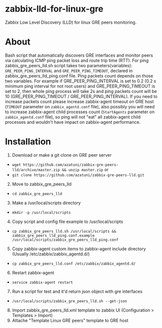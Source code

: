 # zabbix-lld-for-linux-gre
Zabbix Low Level Discovery (LLD) for linux GRE peers monitoring. 
# About
  Bash script that automatically discovers GRE interfaces and monitor peers via calculating ICMP ping packet loss and route trip time (RTT).
  For ping zabbix_gre_peers_lld.sh script takes two parameters(variables): `GRE_PEER_PING_INTERVAL` and `GRE_PEER_PING_TIMEOUT`, declared in zabbix_gre_peers_lld_ping.conf file. Ping packets count depends on those two variables. For example if GRE_PEER_PING_INTERVAL is set to 0.2 (0.2 s minimum ping interval for not root users) and GRE_PEER_PING_TIMEOUT is set to 2, then whole ping process will take 2s and ping packets count will be 10 (GRE_PEER_PING_TIMEOUT / GRE_PEER_PING_INTERVAL). If you need to increase packets count please increase zabbix-agent timeout on GRE host (`TIMEOUT` parameter on `zabbix_agentd.conf` file), also possibly you will need to increase zabbix-agent child processes count (`StartAgents` parameter on `zabbix_agentd.conf` file), so ping will not "eat" all zabbix-agent child processes and wouldn't have impact on zabbix-agent performance.
# Installation
1. Download or make a git clone on GRE peer server<br>
  - `wget https://github.com/azatuni/zabbix-gre-peers-lld/archive/master.zip && unzip master.zip`
  or
  - `git clone https://github.com/azatuni/zabbix-gre-peers-lld.git`
2. Move to zabbix_gre_peers_lld
  -  `cd zabbix_gre_peers_lld`
3. Make a /usr/local/scripts directory
  - `mkdir -p /usr/local/scripts`
4. Copy script and config file example to /usr/local/scripts
  - `cp zabbix_gre_peers_lld.sh /usr/local/scripts && zabbix_gre_peers_lld_ping.conf.example /usr/local/scripts/zabbix_gre_peers_lld_ping.conf`
5.  Copy zabbix-agent custom items to zabbix-agent include directory (Usually /etc/zabbix/zabbix_agentd.d/)
  - `cp zabbix_gre_peers_lld.conf /etc/zabbix/zabbix_agentd.d/`
6.  Restart zabbix-agent
  - `service zabbix-agent restart`
7.  Run a script for test and it'd return json object with gre interfaces
   -  `/usr/local/scripts/zabbix_gre_peers_lld.sh --get-json  `
8.  Import zabbix_gre_peers_lld.xml template to zabbix UI (Configuration > Templates > Import)
9.  Attache "Template Linux GRE peers" template to GRE host
